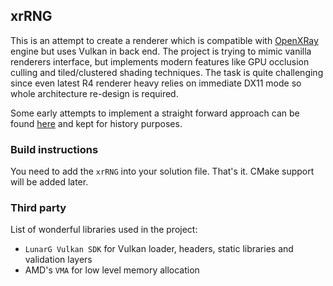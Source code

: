 ## xrRNG

This is an attempt to create a renderer which is compatible with [OpenXRay](https://github.com/OpenXRay/xray-16) engine but uses Vulkan in back end. The project is trying to mimic vanilla renderers interface, but implements modern features like GPU occlusion culling and tiled/clustered shading techniques. The task is quite challenging since even latest R4 renderer heavy relies on immediate DX11 mode so whole architecture re-design is required.

Some early attempts to implement a straight forward approach can be found [here](https://github.com/vTurbine/xrRNG/tree/master) and kept for history purposes.

### Build instructions

You need to add the `xrRNG` into your solution file. That's it. CMake support will be added later. 

### Third party

List of wonderful libraries used in the project:

* `LunarG Vulkan SDK` for Vulkan loader, headers, static libraries and validation layers
* AMD's ``VMA`` for low level memory allocation
